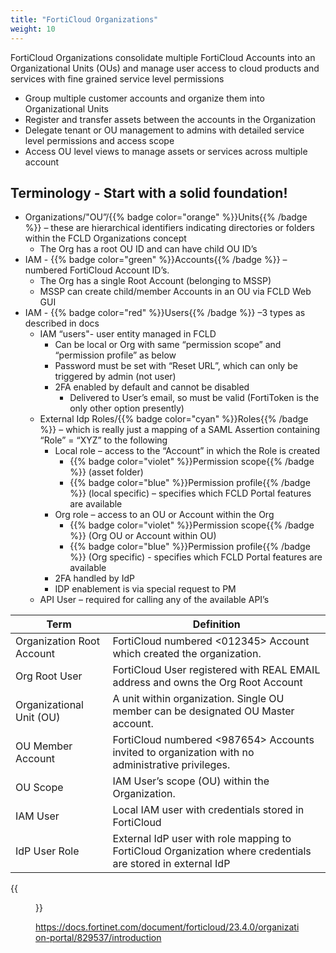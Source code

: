 ```yaml
---
title: "FortiCloud Organizations"
weight: 10
---
```


FortiCloud Organizations consolidate multiple FortiCloud Accounts into an Organizational Units (OUs) and manage user access to cloud products and services with fine grained service level permissions

- Group multiple customer accounts and organize them into Organizational Units
- Register and transfer assets between the accounts in the Organization
- Delegate tenant or OU management to admins with detailed service level permissions and access scope
- Access OU level views to manage assets or services across multiple account

## Terminology - Start with a solid foundation! 

- Organizations/"OU”/{{% badge color="orange" %}}Units{{% /badge %}} – these are hierarchical identifiers indicating directories or folders within the FCLD Organizations concept 
  - The Org has a root OU ID and can have child OU ID’s 
- IAM - {{% badge color="green" %}}Accounts{{% /badge %}} – numbered FortiCloud Account ID’s. 
  - The Org has a single Root Account (belonging to MSSP)
  - MSSP can create child/member Accounts in an OU via FCLD Web GUI 
- IAM - {{% badge color="red" %}}Users{{% /badge %}} –3 types as described in docs 
  - IAM “users"- user entity managed in FCLD 
    - Can be local or Org with same “permission scope” and “permission profile” as below 
    - Password must be set with “Reset URL”, which can only be triggered by admin (not user)
    - 2FA enabled by default and cannot be disabled 
      - Delivered to User’s email, so must be valid (FortiToken is the only other option presently)
  - External Idp Roles/{{% badge color="cyan" %}}Roles{{% /badge %}} – which is really just a mapping of a SAML Assertion containing “Role” = “XYZ” to the following 
    - Local role – access to the “Account” in which the Role is created 
      - {{% badge color="violet" %}}Permission scope{{% /badge %}} (asset folder)
      - {{% badge color="blue" %}}Permission profile{{% /badge %}} (local specific) – specifies which FCLD Portal features are available 
    - Org role – access to an OU or Account within the Org 
      - {{% badge color="violet" %}}Permission scope{{% /badge %}} (Org OU or Account within OU)
      - {{% badge color="blue" %}}Permission profile{{% /badge %}} (Org specific) - specifies which FCLD Portal features are available 
    - 2FA handled by IdP 
    - IDP enablement is via special request to PM 
  - API User – required for calling any of the available API’s


| Term | Definition                                                                                                  |
| ---- |-------------------------------------------------------------------------------------------------------------|
| Organization Root Account  | FortiCloud numbered <012345> Account which created the organization.                                        |
| Org Root User | FortiCloud User registered with REAL EMAIL address and owns the Org Root Account                            |
| Organizational Unit (OU) | A unit within organization. Single OU member can be designated OU Master account.                           |
| OU Member Account | FortiCloud numbered <987654> Accounts invited to organization with no administrative privileges.            |
| OU Scope | IAM User’s scope (OU) within the Organization.                                                              |
| IAM User | Local IAM user with credentials stored in FortiCloud                                                        |
| IdP User Role | External IdP user with role mapping to FortiCloud Organization  where credentials are stored in external IdP |

{{<figure src="OrgHierarchy.png" alt="Organization Hierarchy" class="center" >}}

 https://docs.fortinet.com/document/forticloud/23.4.0/organization-portal/829537/introduction


